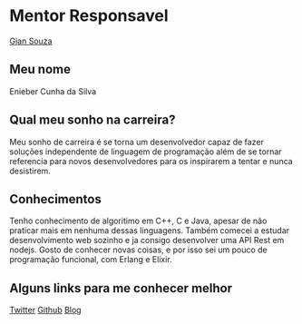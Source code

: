 # Mentor Responsavel

[Gian Souza](https://github.com/training-center/mentoria/blob/master/mentores/perfis/gian_souza.md)

## Meu nome

Enieber Cunha da Silva

## Qual meu sonho na carreira?

Meu sonho de carreira é se torna um desenvolvedor capaz de fazer soluções independente de linguagem de programação 
além de se tornar referencia para novos desenvolvedores para os inspirarem a tentar e nunca desistirem.

## Conhecimentos

Tenho conhecimento de algoritimo em C++, C e Java, apesar de não praticar mais em nenhuma dessas linguagens. Também 
comecei a estudar desenvolvimento web sozinho e ja consigo desenvolver uma API Rest em nodejs. Gosto de conhecer novas
coisas, e por isso sei um pouco de programação funcional, com Erlang e Elixir.

## Alguns links para me conhecer melhor

[Twitter](https://twitter.com/enieber)
[Github](https://github.com/enieber)
[Blog](https://enieber.github.io/)
